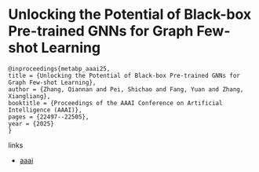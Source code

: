 # Unlocking the Potential of Black-box Pre-trained GNNs for Graph Few-shot Learning

```
@inproceedings{metabp_aaai25,
title = {Unlocking the Potential of Black-box Pre-trained GNNs for Graph Few-shot Learning},
author = {Zhang, Qiannan and Pei, Shichao and Fang, Yuan and Zhang, Xiangliang},
booktitle = {Proceedings of the AAAI Conference on Artificial Intelligence (AAAI)},
pages = {22497--22505},
year = {2025}
}
```

links
- [aaai](https://ojs.aaai.org/index.php/AAAI/article/view/34407)
